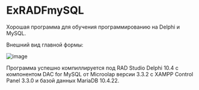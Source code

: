 # ExRADFmySQL
Хорошая программа для обучения программированию на Delphi и MySQL.

Внешний вид главной формы:

![image](https://user-images.githubusercontent.com/10297748/156930482-657855b9-96be-4a2c-9ec9-78954b75e063.png)

Программа успешно компиллируется под RAD Studio Delphi 10.4 с компонентом DAC for MySQL от Microolap версии 3.3.2 с XAMPP Control Panel 3.3.0 и базой данных MariaDB 10.4.22.
